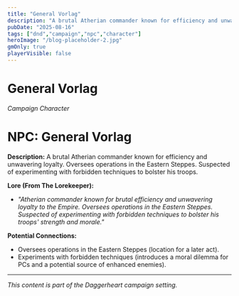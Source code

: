 ```yaml
---
title: "General Vorlag"
description: "A brutal Atherian commander known for efficiency and unwavering loyalty."
pubDate: "2025-08-16"
tags: ["dnd","campaign","npc","character"]
heroImage: "/blog-placeholder-2.jpg"
gmOnly: true
playerVisible: false
---
```



# General Vorlag
*Campaign Character*

# NPC: General Vorlag

**Description:** A brutal Atherian commander known for efficiency and unwavering loyalty. Oversees operations in the Eastern Steppes. Suspected of experimenting with forbidden techniques to bolster his troops.

**Lore (From The Lorekeeper):**

* *"Atherian commander known for brutal efficiency and unwavering loyalty to the Empire. Oversees operations in the Eastern Steppes. Suspected of experimenting with forbidden techniques to bolster his troops' strength and morale."*

**Potential Connections:**

*   Oversees operations in the Eastern Steppes (location for a later act).
*   Experiments with forbidden techniques (introduces a moral dilemma for PCs and a potential source of enhanced enemies).

---

*This content is part of the Daggerheart campaign setting.*